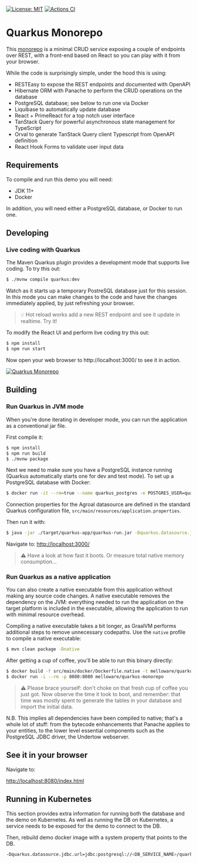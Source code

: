 [![License: MIT](https://img.shields.io/badge/License-MIT-yellow.svg)](https://opensource.org/licenses/MIT)
[![Actions CI](https://github.com/primefaces/primefaces/workflows/CI/badge.svg)](https://github.com/melloware/quarkus-monorepo/actions/workflows/build.yml)

# Quarkus Monorepo

This [monorepo](https://en.wikipedia.org/wiki/Monorepo) is a minimal CRUD service exposing a couple of endpoints over REST,
with a front-end based on React so you can play with it from your browser.

While the code is surprisingly simple, under the hood this is using:

- RESTEasy to expose the REST endpoints and documented with OpenAPI
- Hibernate ORM with Panache to perform the CRUD operations on the database
- PostgreSQL database; see below to run one via Docker
- Liquibase to automatically update database
- React + PrimeReact for a top notch user interface
- TanStack Query for powerful asynchronous state management for TypeScript
- Orval to generate TanStack Query client Typescript from OpenAPI definition
- React Hook Forms to validate user input data

## Requirements

To compile and run this demo you will need:

- JDK 11+
- Docker

In addition, you will need either a PostgreSQL database, or Docker to run one.

## Developing

### Live coding with Quarkus

The Maven Quarkus plugin provides a development mode that supports
live coding. To try this out:

```bash
$ ./mvnw compile quarkus:dev
```

Watch as it starts up a temporary PostreSQL database just for this session. In this mode you can make changes to the code and have the changes immediately applied, by just refreshing your browser.

> :bulb:
Hot reload works add a new REST endpoint and see it update in realtime. Try it!

To modify the React UI and perform live coding try this out:

```bash
$ npm install
$ npm run start
```

Now open your web browser to http://localhost:3000/ to see it in action.

[![Quarkus Monorepo](https://github.com/melloware/quarkus-monorepo/blob/main/src/test/resources/quarkus-monorepo-screen.png)](https://github.com/melloware/quarkus-monorepo)

## Building

### Run Quarkus in JVM mode

When you're done iterating in developer mode, you can run the application as a
conventional jar file.

First compile it:

```bash
$ npm install
$ npm run build
$ ./mvnw package
```

Next we need to make sure you have a PostgreSQL instance running (Quarkus automatically starts one for dev and test mode). To set up a PostgreSQL database with Docker:

```bash
$ docker run -it --rm=true --name quarkus_postgres -e POSTGRES_USER=quarkus_postgres -e POSTGRES_PASSWORD=quarkus_postgres -e POSTGRES_DB=quarkus_postgres -p 5432:5432 postgres:14
```

Connection properties for the Agroal datasource are defined in the standard Quarkus configuration file,
`src/main/resources/application.properties`.

Then run it with:

```bash
$ java -jar ./target/quarkus-app/quarkus-run.jar -Dquarkus.datasource.jdbc.url=jdbc:postgresql://localhost/quarkus_postgres
```
Navigate to:
<http://localhost:3000/>

> **⚠️**
Have a look at how fast it boots. Or measure total native memory consumption...

### Run Quarkus as a native application

You can also create a native executable from this application without making any
source code changes. A native executable removes the dependency on the JVM:
everything needed to run the application on the target platform is included in
the executable, allowing the application to run with minimal resource overhead.

Compiling a native executable takes a bit longer, as GraalVM performs additional
steps to remove unnecessary codepaths. Use the  `native` profile to compile a
native executable:

```bash
$ mvn clean package -Dnative
```

After getting a cup of coffee, you'll be able to run this binary directly:

```bash
$ docker build -f src/main/docker/Dockerfile.native -t melloware/quarkus-monorepo .
$ docker run -i --rm -p 8080:8080 melloware/quarkus-monorepo
```

> **⚠️**
Please brace yourself: don't choke on that fresh cup of coffee you just got. Now observe the time it took to boot, and remember: that time was mostly spent to generate the tables in your database and import the initial data.

N.B. This implies all dependencies have been compiled to native;
that's a whole lot of stuff: from the bytecode enhancements that Panache
applies to your entities, to the lower level essential components such as the PostgreSQL JDBC driver, the Undertow webserver.

## See it in your browser

Navigate to:

<http://localhost:8080/index.html>

## Running in Kubernetes

This section provides extra information for running both the database and the demo on Kubernetes.
As well as running the DB on Kubernetes, a service needs to be exposed for the demo to connect to the DB.

Then, rebuild demo docker image with a system property that points to the DB.

```bash
-Dquarkus.datasource.jdbc.url=jdbc:postgresql://<DB_SERVICE_NAME>/quarkus_postgres
```
